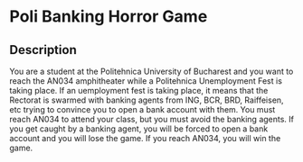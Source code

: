 # Poli Banking Horror Game

## Description

You are a student at the Politehnica University of Bucharest and you want to reach the AN034 amphitheater while a
Politehnica Unemployment Fest is taking place. If an uemployment fest is taking place, it means that the Rectorat is
swarmed with banking agents from ING, BCR, BRD, Raiffeisen, etc trying to convince you to open a bank account with them.
You must reach AN034 to attend your class, but you must avoid the banking agents. If you get caught by a banking agent,
you will be forced to open a bank account and you will lose the game. If you reach AN034, you will win the game.